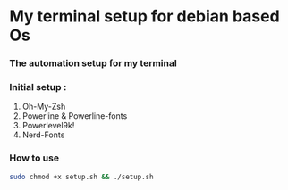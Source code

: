 # My terminal setup for debian based Os

### The automation setup for my terminal

### Initial setup :

1. Oh-My-Zsh
2. Powerline & Powerline-fonts
3. Powerlevel9k!
4. Nerd-Fonts


### How to use

```bash
sudo chmod +x setup.sh && ./setup.sh
```
